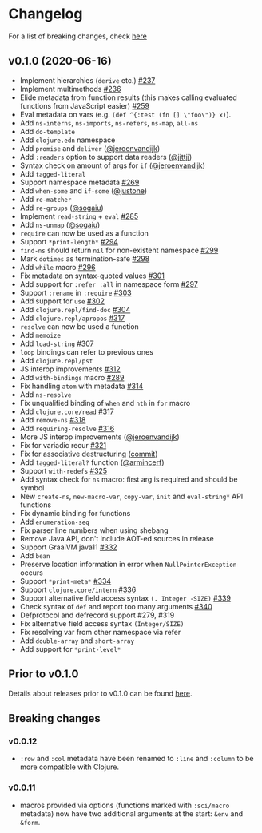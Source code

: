 # Changelog

For a list of breaking changes, check [here](#breaking-changes)

## v0.1.0 (2020-06-16)

- Implement hierarchies (`derive` etc.) [#237](https://github.com/borkdude/babashka/issues/237)
- Implement multimethods [#236](https://github.com/borkdude/babashka/issues/236)
- Elide metadata from function results (this makes calling evaluated functions
  from JavaScript easier) [#259](https://github.com/borkdude/babashka/issues/259)
- Eval metadata on vars (e.g. `(def ^{:test (fn [] \"foo\")} x)`).
- Add `ns-interns`, `ns-imports`, `ns-refers`, `ns-map`, `all-ns`
- Add `do-template`
- Add `clojure.edn` namespace
- Add `promise` and `deliver` ([@jeroenvandijk](https://github.com/jeroenvandijk))
- Add `:readers` option to support data readers ([@jjttjj](https://github.com/jjttjj))
- Syntax check on amount of args for `if` ([@jeroenvandijk](https://github.com/jeroenvandijk))
- Add `tagged-literal`
- Support namespace metadata [#269](https://github.com/borkdude/babashka/issues/269)
- Add `when-some` and `if-some` ([@justone](https://github.com/justone))
- Add `re-matcher`
- Add `re-groups` ([@sogaiu](https://github.com/sogaiu))
- Implement `read-string` + `eval` [#285](https://github.com/borkdude/babashka/issues/285)
- Add `ns-unmap` ([@sogaiu](https://github.com/sogaiu))
- `require` can now be used as a function
- Support `*print-length*` [#294](https://github.com/borkdude/babashka/issues/294)
- `find-ns` should return `nil` for non-existent namespace [#299](https://github.com/borkdude/babashka/issues/299)
- Mark `dotimes` as termination-safe [#298](https://github.com/borkdude/babashka/issues/298)
- Add `while` macro [#296](https://github.com/borkdude/babashka/issues/296)
- Fix metadata on syntax-quoted values [#301](https://github.com/borkdude/babashka/issues/301)
- Add support for `:refer :all` in namespace form [#297](https://github.com/borkdude/babashka/issues/297)
- Support `:rename` in `:require` [#303](https://github.com/borkdude/babashka/issues/303)
- Add support for `use` [#302](https://github.com/borkdude/babashka/issues/302)
- Add `clojure.repl/find-doc` [#304](https://github.com/borkdude/babashka/issues/304)
- Add `clojure.repl/apropos` [#317](https://github.com/borkdude/babashka/issues/317)
- `resolve` can now be used a function
- Add `memoize`
- Add `load-string` [#307](https://github.com/borkdude/babashka/issues/307)
- `loop` bindings can refer to previous ones
- Add `clojure.repl/pst`
- JS interop improvements [#312](https://github.com/borkdude/babashka/issues/312)
- Add `with-bindings` macro [#289](https://github.com/borkdude/babashka/issues/289)
- Fix handling `atom` with metadata [#314](https://github.com/borkdude/babashka/issues/314)
- Add `ns-resolve`
- Fix unqualified binding of `when` and `nth` in `for` macro
- Add `clojure.core/read` [#317](https://github.com/borkdude/babashka/issues/317)
- Add `remove-ns` [#318](https://github.com/borkdude/babashka/issues/318)
- Add `requiring-resolve` [#316](https://github.com/borkdude/babashka/issues/316)
- More JS interop improvements ([@jeroenvandijk](https://github.com/jeroenvandijk))
- Fix for variadic recur [#321](https://github.com/borkdude/babashka/issues/321)
- Fix for associative destructuring ([commit](https://github.com/borkdude/sci/commit/438ec15798f319f232d789b74b04ac25f15d540b))
- Add `tagged-literal?` function ([@armincerf](https://github.com/armincerf))
- Support `with-redefs` [#325](https://github.com/borkdude/babashka/issues/325)
- Add syntax check for `ns` macro: first arg is required and should be symbol
- New `create-ns`, `new-macro-var`, `copy-var`, `init` and `eval-string*` API functions
- Fix dynamic binding for functions
- Add `enumeration-seq`
- Fix parser line numbers when using shebang
- Remove Java API, don't include AOT-ed sources in release
- Support GraalVM java11 [#332](https://github.com/borkdude/babashka/issues/332)
- Add `bean`
- Preserve location information in error when `NullPointerException` occurs
- Support `*print-meta*` [#334](https://github.com/borkdude/babashka/issues/334)
- Support `clojure.core/intern` [#336](https://github.com/borkdude/babashka/issues/336)
- Support alternative field access syntax `(. Integer -SIZE)` [#339](https://github.com/borkdude/babashka/issues/339)
- Check syntax of `def` and report too many arguments [#340](https://github.com/borkdude/babashka/issues/340)
- Defprotocol and defrecord support #279, #319
- Fix alternative field access syntax `(Integer/SIZE)`
- Fix resolving var from other namespace via refer
- Add `double-array` and `short-array`
- Add support for `*print-level*`

## Prior to v0.1.0

Details about releases prior to v0.1.0 can be found
[here](https://github.com/borkdude/sci/releases).

## Breaking changes

### v0.0.12

- `:row` and `:col` metadata have been renamed to `:line` and `:column` to be
  more compatible with Clojure.

### v0.0.11

- macros provided via options (functions marked with `:sci/macro` metadata) now
  have two additional arguments at the start: `&env` and `&form`.
